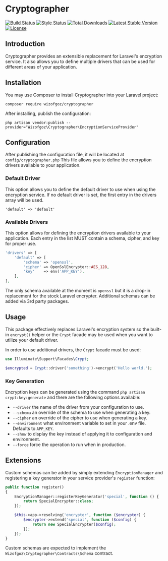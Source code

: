 # Cryptographer
<p>
<a href="https://travis-ci.org/Wizofgoz/Cryptographer"><img src="https://travis-ci.org/Wizofgoz/Cryptographer.svg?branch=master" alt="Build Status"></a>
<a href="https://github.styleci.io/repos/167452628"><img src="https://github.styleci.io/repos/167452628/shield?branch=master" alt="Style Status"></a>
<a href="https://packagist.org/packages/wizofgoz/cryptographer"><img src="https://poser.pugx.org/wizofgoz/cryptographer/downloads" alt="Total Downloads"></a>
<a href="https://packagist.org/packages/wizofgoz/cryptographer"><img src="https://poser.pugx.org/wizofgoz/cryptographer/v/stable.svg" alt="Latest Stable Version"></a>
<a href="https://packagist.org/packages/wizofgoz/cryptographer"><img src="https://poser.pugx.org/wizofgoz/cryptographer/license.svg" alt="License"></a>
</p>

## Introduction
Cryptographer provides an extensible replacement for Laravel's encryption service. It also allows you to define multiple drivers that can be used for different areas of your application.

## Installation
You may use Composer to install Cryptographer into your Laravel project:

`composer require wizofgoz/cryptographer`

After installing, publish the configuration:

`php artisan vendor:publish --provider="Wizofgoz\Cryptographer\EncryptionServiceProvider"`

## Configuration
After publishing the configuration file, it will be located at `config/cryptographer.php` This file allows you to define the encryption drivers available to your application.

### Default Driver
This option allows you to define the default driver to use when using the encryption service. If no default driver is set, the first entry in the drivers array will be used.

`'default' => 'default'`

### Available Drivers
This option allows for defining the encryption drivers available to your application. Each entry in the list MUST contain a schema, cipher, and key for proper use.

```php
'drivers' => [
    'default' => [
        'schema' => 'openssl',
        'cipher' => OpenSslEncrypter::AES_128,
        'key'    => env('APP_KEY'),
    ],
],
```

The only schema available at the moment is `openssl` but it is a drop-in replacement for the stock Laravel encrypter. Additional schemas can be added via 3rd party packages.

## Usage
This package effectively replaces Laravel's encryption system so the built-in `encrypt()` helper or the `Crypt` facade may be used when you want to utilize your default driver.

In order to use additional drivers, the `Crypt` facade must be used:

```php
use Illuminate\Support\Facades\Crypt;

$encrypted = Crypt::driver('something')->encrypt('Hello world.');
```

### Key Generation
Encryption keys can be generated using the command `php artisan crypt:key:generate` and there are the following options available:

- `--driver` the name of the driver from your configuration to use.
- `--schema` an override of the schema to use when generating a key.
- `--cipher` an override of the cipher to use when generating a key.
- `--environment` what environment variable to set in your .env file. Defaults to `APP_KEY`.
- `--show` to display the key instead of applying it to configuration and environment.
- `--force` force the operation to run when in production.

## Extensions
Custom schemas can be added by simply extending `EncryptionManager` and registering a key generator in your service provider's `register` function:

```php
public function register()
{
    EncryptionManager::registerKeyGenerator('special', function () {
        return SpecialEncrypter::class;
    });

    $this->app->resolving('encrypter', function ($encrypter) {
        $encrypter->extend('special', function ($config) {
            return new SpecialEncrypter($config);
        });
    });
}
```

Custom schemas are expected to implement the `Wizofgoz\Cryptographer\Contracts\Schema` contract.
